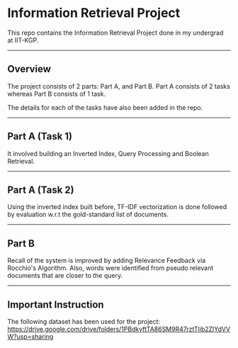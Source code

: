 # Information Retrieval Project

This repo contains the Information Retrieval Project done in my undergrad at IIT-KGP.

---

## Overview

The project consists of 2 parts: Part A, and Part B.
Part A consists of 2 tasks whereas Part B consists of 1 task.

The details for each of the tasks have also been added in the repo.

---

## Part A (Task 1)

It involved building an Inverted Index, Query Processing and Boolean Retrieval.

---

## Part A (Task 2)

Using the inverted index built before, TF-IDF vectorization is done followed by evaluation w.r.t the gold-standard list of documents.

---

## Part B

Recall of the system is improved by adding Relevance Feedback via Rocchio's Algorithm.
Also, words were identified from pseudo relevant documents that are closer to the query.

---

## Important Instruction

The following dataset has been used for the project: https://drive.google.com/drive/folders/1PBdkyftTA86SM9R47rztTlib2ZlYdVVW?usp=sharing
